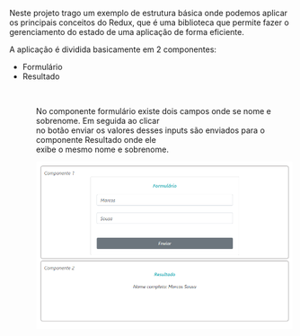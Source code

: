 
<p>
    Neste projeto trago um exemplo de estrutura básica onde podemos aplicar os principais conceitos do Redux, que é uma biblioteca  que permite fazer o gerenciamento do estado de uma aplicação de forma eficiente.
</p>
<p>
    A aplicação é dividida basicamente em 2 componentes:<br>
    <ul>
        <li>Formulário</li>
        <li>Resultado</li>
    <ul><br>
</p>
<p>
    No componente formulário existe dois campos onde se nome e sobrenome. Em seguida ao clicar<br>
    no botão enviar os valores desses inputs são enviados para o componente Resultado onde ele<br>
    exibe o  mesmo nome e sobrenome.
</p>
<p align="center">
  <a href="https://react-redux-five.vercel.app/" target="blank">
    <img src="./screenshots/imagem.png" width="500" alt="Nest Logo" >
  </a>
</p>
